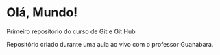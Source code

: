 # Olá, Mundo!
 Primeiro repositório do curso de Git e Git Hub

 Repositório criado durante uma aula ao vivo com o professor Guanabara.
 
